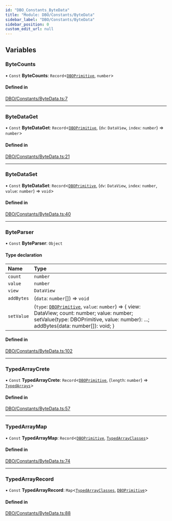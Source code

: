```yaml
---
id: "DBO_Constants_ByteData"
title: "Module: DBO/Constants/ByteData"
sidebar_label: "DBO/Constants/ByteData"
sidebar_position: 0
custom_edit_url: null
---
```


## Variables

### ByteCounts

• `Const` **ByteCounts**: `Record`\<[`DBOPrimitive`](DBO_Types_DBO_types.md#dboprimitive), `number`\>

#### Defined in

[DBO/Constants/ByteData.ts:7](https://github.com/lucasdamianjohnson/DivineVoxelEngine/blob/596fa7391478620ed460dfb4856ff0a763b91c49/divinestar/binary/src/DBO/Constants/ByteData.ts#L7)

___

### ByteDataGet

• `Const` **ByteDataGet**: `Record`\<[`DBOPrimitive`](DBO_Types_DBO_types.md#dboprimitive), (`dv`: `DataView`, `index`: `number`) => `number`\>

#### Defined in

[DBO/Constants/ByteData.ts:21](https://github.com/lucasdamianjohnson/DivineVoxelEngine/blob/596fa7391478620ed460dfb4856ff0a763b91c49/divinestar/binary/src/DBO/Constants/ByteData.ts#L21)

___

### ByteDataSet

• `Const` **ByteDataSet**: `Record`\<[`DBOPrimitive`](DBO_Types_DBO_types.md#dboprimitive), (`dv`: `DataView`, `index`: `number`, `value`: `number`) => `void`\>

#### Defined in

[DBO/Constants/ByteData.ts:40](https://github.com/lucasdamianjohnson/DivineVoxelEngine/blob/596fa7391478620ed460dfb4856ff0a763b91c49/divinestar/binary/src/DBO/Constants/ByteData.ts#L40)

___

### ByteParser

• `Const` **ByteParser**: `Object`

#### Type declaration

| Name | Type |
| :------ | :------ |
| `count` | `number` |
| `value` | `number` |
| `view` | `DataView` |
| `addBytes` | (`data`: `number`[]) => `void` |
| `setValue` | (`type`: [`DBOPrimitive`](DBO_Types_DBO_types.md#dboprimitive), `value`: `number`) => \{ view: DataView; count: number; value: number; setValue(type: DBOPrimitive, value: number): ...; addBytes(data: number[]): void; } |

#### Defined in

[DBO/Constants/ByteData.ts:102](https://github.com/lucasdamianjohnson/DivineVoxelEngine/blob/596fa7391478620ed460dfb4856ff0a763b91c49/divinestar/binary/src/DBO/Constants/ByteData.ts#L102)

___

### TypedArrayCrete

• `Const` **TypedArrayCrete**: `Record`\<[`DBOPrimitive`](DBO_Types_DBO_types.md#dboprimitive), (`length`: `number`) => [`TypedArrays`](DBO_Types_DBO_types.md#typedarrays)\>

#### Defined in

[DBO/Constants/ByteData.ts:57](https://github.com/lucasdamianjohnson/DivineVoxelEngine/blob/596fa7391478620ed460dfb4856ff0a763b91c49/divinestar/binary/src/DBO/Constants/ByteData.ts#L57)

___

### TypedArrayMap

• `Const` **TypedArrayMap**: `Record`\<[`DBOPrimitive`](DBO_Types_DBO_types.md#dboprimitive), [`TypedArrayClasses`](DBO_Types_DBO_types.md#typedarrayclasses)\>

#### Defined in

[DBO/Constants/ByteData.ts:74](https://github.com/lucasdamianjohnson/DivineVoxelEngine/blob/596fa7391478620ed460dfb4856ff0a763b91c49/divinestar/binary/src/DBO/Constants/ByteData.ts#L74)

___

### TypedArrayRecord

• `Const` **TypedArrayRecord**: `Map`\<[`TypedArrayClasses`](DBO_Types_DBO_types.md#typedarrayclasses), [`DBOPrimitive`](DBO_Types_DBO_types.md#dboprimitive)\>

#### Defined in

[DBO/Constants/ByteData.ts:88](https://github.com/lucasdamianjohnson/DivineVoxelEngine/blob/596fa7391478620ed460dfb4856ff0a763b91c49/divinestar/binary/src/DBO/Constants/ByteData.ts#L88)
